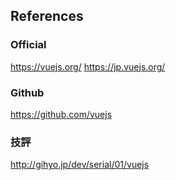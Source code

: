 ## References
### Official
https://vuejs.org/
https://jp.vuejs.org/
### Github
https://github.com/vuejs
### 技評
http://gihyo.jp/dev/serial/01/vuejs